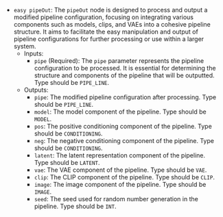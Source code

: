 - `easy pipeOut`: The `pipeOut` node is designed to process and output a modified pipeline configuration, focusing on integrating various components such as models, clips, and VAEs into a cohesive pipeline structure. It aims to facilitate the easy manipulation and output of pipeline configurations for further processing or use within a larger system.
    - Inputs:
        - `pipe` (Required): The `pipe` parameter represents the pipeline configuration to be processed. It is essential for determining the structure and components of the pipeline that will be outputted. Type should be `PIPE_LINE`.
    - Outputs:
        - `pipe`: The modified pipeline configuration after processing. Type should be `PIPE_LINE`.
        - `model`: The model component of the pipeline. Type should be `MODEL`.
        - `pos`: The positive conditioning component of the pipeline. Type should be `CONDITIONING`.
        - `neg`: The negative conditioning component of the pipeline. Type should be `CONDITIONING`.
        - `latent`: The latent representation component of the pipeline. Type should be `LATENT`.
        - `vae`: The VAE component of the pipeline. Type should be `VAE`.
        - `clip`: The CLIP component of the pipeline. Type should be `CLIP`.
        - `image`: The image component of the pipeline. Type should be `IMAGE`.
        - `seed`: The seed used for random number generation in the pipeline. Type should be `INT`.
